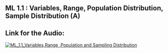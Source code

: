 
## ML 1.1 : Variables, Range, Population Distribution, Sample Distribution (A)

## Link for the Audio:

[![ML_1.1_Variables,Range ,Population and Sampling Distribution](https://github.com/SathiyaEthi/winter-of-contributing/blob/ML1.1_599_Sathiya/Machine_Learning/Statistics_for_Machine_Learning/Assets/ML_1_1_Variables,Range,Sample%20and%20population_distribution%20(A).png?raw=true)](https://drive.google.com/file/d/1WJk6jP0v6BOCa8-NERvQqnKxVBYyeKc7/view?usp=sharing)
